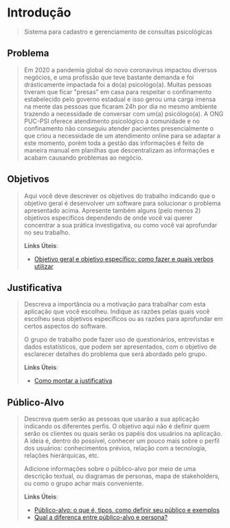 # Introdução
> Sistema para cadastro e gerenciamento de consultas psicológicas
## Problema
> Em 2020 a pandemia global do novo coronavirus impactou diversos negócios, 
> e uma profissão que teve bastante demanda e foi drásticamente impactada
> foi a do(a) psicológo(a). Muitas pessoas tiveram que ficar "presas" em 
> casa para respeitar o confinamento estabelecido pelo governo estadual
> e isso gerou uma carga imensa na mente das pessoas que ficaram 24h por dia 
> no mesmo ambiente trazendo a necessidade de conversar com um(a) psicólogo(a).
> A ONG PUC-PSI oferece atendimento psicológico à comunidade e no confinamento
> não conseguiu atender pacientes presencialmente o que criou a necessidade 
> de um atendimento online para se adaptar a este momento, porém toda a gestão
> das informações é feito de maneira manual em planilhas que descentralizam as 
> informações e acabam causando problemas ao negócio.

## Objetivos

> Aqui você deve descrever os objetivos do trabalho indicando que o
> objetivo geral é desenvolver um software para solucionar o problema
> apresentado acima. Apresente também alguns (pelo menos 2) objetivos
> específicos dependendo de onde você vai querer concentrar a sua
> prática investigativa, ou como você vai aprofundar no seu trabalho.
> 
> **Links Úteis**:
> - [Objetivo geral e objetivo específico: como fazer e quais verbos utilizar](https://blog.mettzer.com/diferenca-entre-objetivo-geral-e-objetivo-especifico/)

## Justificativa

> Descreva a importância ou a motivação para trabalhar com esta aplicação
> que você escolheu. Indique as razões pelas quais você escolheu seus
> objetivos específicos ou as razões para aprofundar em certos aspectos
> do software.
> 
> O grupo de trabalho pode fazer uso de questionários, entrevistas e
> dados estatísticos, que podem ser apresentados, com o objetivo de
> esclarecer detalhes do problema que será abordado pelo grupo.
>
> **Links Úteis**:
> - [Como montar a justificativa](https://guiadamonografia.com.br/como-montar-justificativa-do-tcc/)

## Público-Alvo

> Descreva quem serão as pessoas que usarão a sua aplicação indicando os
> diferentes perfis. O objetivo aqui não é definir quem serão os
> clientes ou quais serão os papéis dos usuários na aplicação. A ideia
> é, dentro do possível, conhecer um pouco mais sobre o perfil dos
> usuários: conhecimentos prévios, relação com a tecnologia, relações
> hierárquicas, etc.
>
> Adicione informações sobre o público-alvo por meio de uma descrição
> textual, ou diagramas de personas, mapa de stakeholders, ou como o
> grupo achar mais conveniente.
> 
> **Links Úteis**:
> - [Público-alvo: o que é, tipos, como definir seu público e exemplos](https://klickpages.com.br/blog/publico-alvo-o-que-e/)
> - [Qual a diferença entre público-alvo e persona?](https://rockcontent.com/blog/diferenca-publico-alvo-e-persona/)
 
